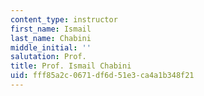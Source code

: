 ```yaml
---
content_type: instructor
first_name: Ismail
last_name: Chabini
middle_initial: ''
salutation: Prof.
title: Prof. Ismail Chabini
uid: fff85a2c-0671-df6d-51e3-ca4a1b348f21
---
```

